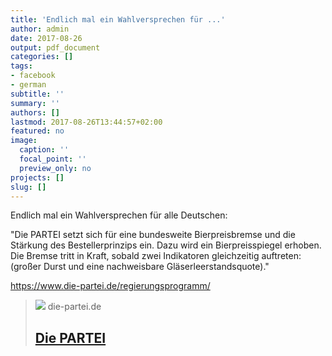 ```yaml
---
title: 'Endlich mal ein Wahlversprechen für ...'
author: admin
date: 2017-08-26
output: pdf_document
categories: []
tags:
- facebook
- german
subtitle: ''
summary: ''
authors: []
lastmod: 2017-08-26T13:44:57+02:00
featured: no
image:
  caption: ''
  focal_point: ''
  preview_only: no
projects: []
slug: []
---
```

Endlich mal ein Wahlversprechen für alle Deutschen:

"Die PARTEI setzt sich für eine bundesweite Bierpreisbremse und die Stärkung des Bestellerprinzips ein. Dazu wird ein Bierpreisspiegel erhoben. Die Bremse tritt in Kraft, sobald zwei Indikatoren gleichzeitig auftreten: (großer Durst und eine nachweisbare Gläserleerstandsquote)."

https://www.die-partei.de/regierungsprogramm/
> [![](https://www.die-partei.de/wp-content/themes/partei/images/favicon.png)](https://www.die-partei.de/regierungsprogramm/)
> die-partei.de
> ## [Die PARTEI](https://www.die-partei.de/regierungsprogramm/)
>

